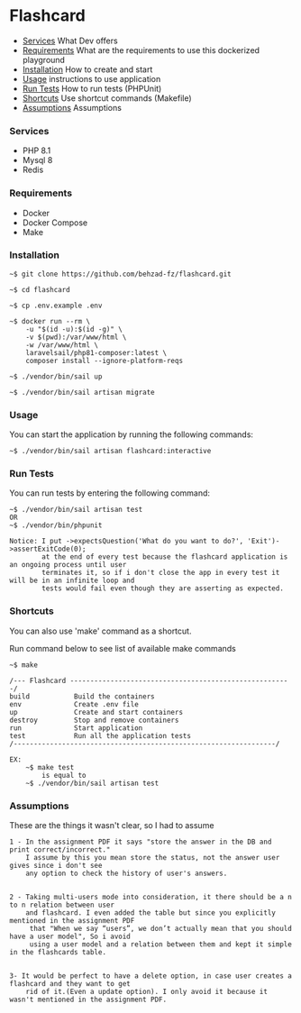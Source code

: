 # Flashcard

- [Services](#services) What Dev offers
- [Requirements](#requirements) What are the requirements to use this dockerized playground
- [Installation](#installation) How to create and start
- [Usage](#usage) instructions to use application
- [Run Tests](#run-tests) How to run tests (PHPUnit)
- [Shortcuts](#shortcuts) Use shortcut commands (Makefile)
- [Assumptions](#Assumptions) Assumptions

### Services
- PHP 8.1
- Mysql 8
- Redis

### Requirements
- Docker
- Docker Compose
- Make

### Installation
```
~$ git clone https://github.com/behzad-fz/flashcard.git

~$ cd flashcard

~$ cp .env.example .env

~$ docker run --rm \
    -u "$(id -u):$(id -g)" \
    -v $(pwd):/var/www/html \
    -w /var/www/html \
    laravelsail/php81-composer:latest \
    composer install --ignore-platform-reqs

~$ ./vendor/bin/sail up

~$ ./vendor/bin/sail artisan migrate
```

### Usage
You can start the application by running the following commands:
```
~$ ./vendor/bin/sail artisan flashcard:interactive
```

### Run Tests
You can run tests by entering the following command:
```
~$ ./vendor/bin/sail artisan test
OR
~$ ./vendor/bin/phpunit

Notice: I put ->expectsQuestion('What do you want to do?', 'Exit')->assertExitCode(0);
        at the end of every test because the flashcard application is an ongoing process until user
        terminates it, so if i don't close the app in every test it will be in an infinite loop and 
        tests would fail even though they are asserting as expected.
```
### Shortcuts
You can also use 'make' command as a shortcut.

Run command below to see list of available make commands
```
~$ make

/--- Flashcard -------------------------------------------------------/
build           Build the containers
env             Create .env file
up              Create and start containers
destroy         Stop and remove containers
run             Start application
test            Run all the application tests
/-----------------------------------------------------------------/

EX:
    ~$ make test
        is equal to 
    ~$ ./vendor/bin/sail artisan test
```



### Assumptions
These are the things it wasn't clear, so I had to assume
```
1 - In the assignment PDF it says "store the answer in the DB and print correct/incorrect."
    I assume by this you mean store the status, not the answer user gives since i don't see 
    any option to check the history of user's answers.

 
2 - Taking multi-users mode into consideration, it there should be a n to n relation between user
    and flashcard. I even added the table but since you explicitly mentioned in the assignment PDF
     that "When we say “users”, we don’t actually mean that you should have a user model", So i avoid
     using a user model and a relation between them and kept it simple in the flashcards table.


3- It would be perfect to have a delete option, in case user creates a flashcard and they want to get 
    rid of it.(Even a update option). I only avoid it because it wasn't mentioned in the assignment PDF.
```


